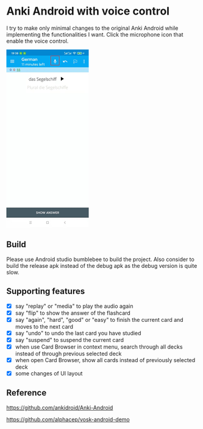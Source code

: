 # Anki Android with voice control
I try to make only minimal changes to the original Anki Android while implementing the functionalities I want. Click the microphone icon that enable the voice control.

![alt text](https://github.com/Tuo-ZHANG/Anki-Android-with-voice-control/blob/master/showcase.png)

## Build
Please use Android studio bumblebee to build the project. Also consider to build the release apk instead of the debug apk as the debug version is quite slow.

## Supporting features
- [x] say "replay" or "media" to play the audio again
- [x] say "flip" to show the answer of the flashcard
- [x] say "again", "hard", "good" or "easy" to finish the current card and moves to the next card
- [x] say "undo" to undo the last card you have studied
- [x] say "suspend" to suspend the current card
- [x] when use Card Browser in context menu, search through all decks instead of through previous selected deck
- [x] when open Card Browser, show all cards instead of previously selected deck
- [x] some changes of UI layout

## Reference
https://github.com/ankidroid/Anki-Android

https://github.com/alphacep/vosk-android-demo